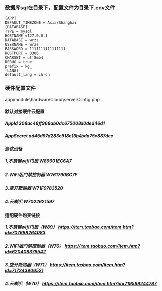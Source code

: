 ### 数据库sql在目录下，配置文件为目录下.env文件

``` APP_DEBUG = true
[APP]
DEFAULT_TIMEZONE = Asia/Shanghai
[DATABASE]
TYPE = mysql
HOSTNAME =127.0.0.1
DATABASE = wrzs
USERNAME = wrzs
PASSWORD = 1111111111111111
HOSTPORT = 3306
CHARSET = utf8mb4
DEBUG = true
prefix = kg_
[LANG]
default_lang = zh-cn
```
### 硬件配置文件

app\module\hardwareCloud\serverConfig.php
#### 默认对接硬件云配置
##### AppId 208ac48ff968ab0dc675008d0ded46d1
##### AppSecret ad45d97d283c518e15b4bda75c887dec

#### 测试设备
##### 1.不锈钢wifi门锁     W89601EC6A7
##### 2.WiFi版门禁控制器   W761790BC7F
##### 3.空开断路器 W71F9783520
##### 4.云喇叭 W7022621597


#### 适配硬件购买链接
##### 1.不锈钢wifi门锁（W89） https://item.taobao.com/item.htm?id=707688264083

##### 2.WiFi版门禁控制器（W76）  https://item.taobao.com/item.htm?id=620408378542

##### 3.空开断路器（W71） https://item.taobao.com/item.htm?id=717243906521

##### 4.云喇叭（W70） https://item.taobao.com/item.htm?id=719589244787


